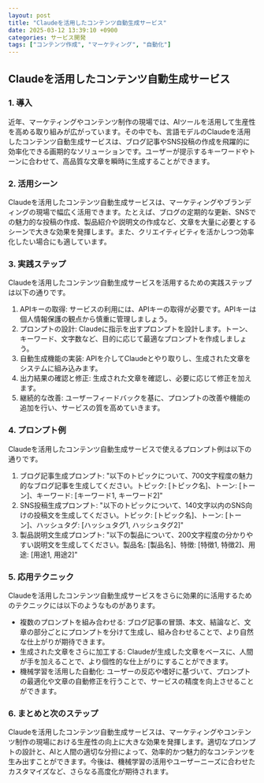 ```yaml
---
layout: post
title: "Claudeを活用したコンテンツ自動生成サービス"
date: 2025-03-12 13:39:10 +0900
categories: サービス開発
tags: ["コンテンツ作成", "マーケティング", "自動化"]
---
```


## Claudeを活用したコンテンツ自動生成サービス

### 1. 導入

近年、マーケティングやコンテンツ制作の現場では、AIツールを活用して生産性を高める取り組みが広がっています。その中でも、言語モデルのClaudeを活用したコンテンツ自動生成サービスは、ブログ記事やSNS投稿の作成を飛躍的に効率化できる画期的なソリューションです。ユーザーが提示するキーワードやトーンに合わせて、高品質な文章を瞬時に生成することができます。

### 2. 活用シーン

Claudeを活用したコンテンツ自動生成サービスは、マーケティングやブランディングの現場で幅広く活用できます。たとえば、ブログの定期的な更新、SNSでの魅力的な投稿の作成、製品紹介や説明文の作成など、文章を大量に必要とするシーンで大きな効果を発揮します。また、クリエイティビティを活かしつつ効率化したい場合にも適しています。

### 3. 実践ステップ

Claudeを活用したコンテンツ自動生成サービスを活用するための実践ステップは以下の通りです。

1. APIキーの取得: サービスの利用には、APIキーの取得が必要です。APIキーは個人情報保護の観点から慎重に管理しましょう。
2. プロンプトの設計: Claudeに指示を出すプロンプトを設計します。トーン、キーワード、文字数など、目的に応じて最適なプロンプトを作成しましょう。
3. 自動生成機能の実装: APIを介してClaudeとやり取りし、生成された文章をシステムに組み込みます。
4. 出力結果の確認と修正: 生成された文章を確認し、必要に応じて修正を加えます。
5. 継続的な改善: ユーザーフィードバックを基に、プロンプトの改善や機能の追加を行い、サービスの質を高めていきます。

### 4. プロンプト例

Claudeを活用したコンテンツ自動生成サービスで使えるプロンプト例は以下の通りです。

1. ブログ記事生成プロンプト: "以下のトピックについて、700文字程度の魅力的なブログ記事を生成してください。トピック: [トピック名]、トーン: [トーン]、キーワード: [キーワード1, キーワード2]"
2. SNS投稿生成プロンプト: "以下のトピックについて、140文字以内のSNS向けの投稿文を生成してください。トピック: [トピック名]、トーン: [トーン]、ハッシュタグ: [ハッシュタグ1, ハッシュタグ2]"
3. 製品説明文生成プロンプト: "以下の製品について、200文字程度の分かりやすい説明文を生成してください。製品名: [製品名]、特徴: [特徴1, 特徴2]、用途: [用途1, 用途2]"

### 5. 応用テクニック

Claudeを活用したコンテンツ自動生成サービスをさらに効果的に活用するためのテクニックには以下のようなものがあります。

- 複数のプロンプトを組み合わせる: ブログ記事の冒頭、本文、結論など、文章の部分ごとにプロンプトを分けて生成し、組み合わせることで、より自然な仕上がりが期待できます。
- 生成された文章をさらに加工する: Claudeが生成した文章をベースに、人間が手を加えることで、より個性的な仕上がりにすることができます。
- 機械学習を活用した自動化: ユーザーの反応や嗜好に基づいて、プロンプトの最適化や文章の自動修正を行うことで、サービスの精度を向上させることができます。

### 6. まとめと次のステップ

Claudeを活用したコンテンツ自動生成サービスは、マーケティングやコンテンツ制作の現場における生産性の向上に大きな効果を発揮します。適切なプロンプトの設計と、AIと人間の適切な分担によって、効率的かつ魅力的なコンテンツを生み出すことができます。今後は、機械学習の活用やユーザーニーズに合わせたカスタマイズなど、さらなる高度化が期待されます。
